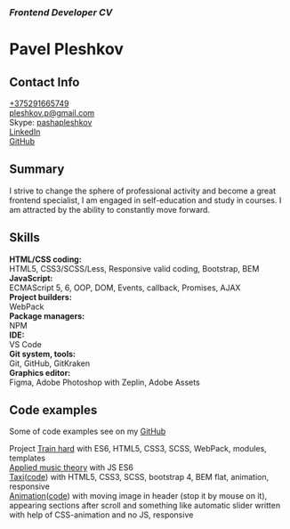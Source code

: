 ### *Frontend Developer CV*

# **Pavel Pleshkov**

## Contact Info

[+375291665749](tel:+375291665749)  
[pleshkov.p@gmail.com](mailto:pleshkov.p@gmail.com)  
Skype: [pashapleshkov](skype:pashapleshkov?chat)  
[LinkedIn](https://www.linkedin.com/in/pavel-pleshkov/)  
[GitHub](https://github.com/PavelPleshkov)  

## Summary

I strive to change the sphere of professional activity and become a great frontend specialist, I am engaged in self-education and study in courses. I am attracted by the ability to constantly move forward.

## Skills

**HTML/CSS coding:**  
HTML5, CSS3/SCSS/Less, Responsive valid coding, Bootstrap, BEM  
**JavaScript:**  
ECMAScript 5, 6, OOP, DOM, Events, callback, Promises, AJAX  
**Project builders:**  
WebPack  
**Package managers:**  
NPM  
**IDE:**  
VS Code  
**Git system, tools:**  
Git, GitHub, GitKraken  
**Graphics editor:**  
Figma, Adobe Photoshop with Zeplin, Adobe Assets  

## Code examples

Some of code examples see on my [GitHub](https://github.com/PavelPleshkov)

Project [Train hard](https://github.com/PavelPleshkov/TrainHard) with ES6, HTML5, CSS3, SCSS, WebPack, modules, templates  
[Applied music theory](https://github.com/PavelPleshkov/Applied-Music-Theory) with JS ES6  
[Taxi](https://pavelpleshkov.github.io/taxi/)([code](https://github.com/PavelPleshkov/taxi)) with HTML5, CSS3, SCSS, bootstrap 4, BEM flat, animation, responsive  
[Animation](https://pavelpleshkov.github.io/animation/)([code](https://github.com/PavelPleshkov/animation)) with moving image in header (stop it by mouse on it), appearing sections after scroll and something like automatic slider written with help of CSS-animation and no JS, responsive
